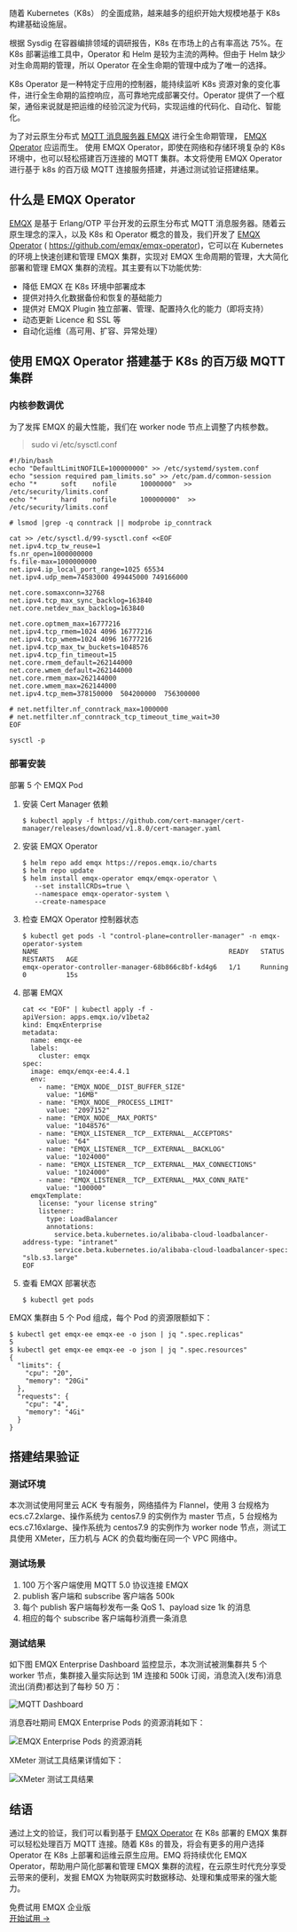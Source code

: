 随着 Kubernetes（K8s） 的全面成熟，越来越多的组织开始大规模地基于 K8s 构建基础设施层。

根据 Sysdig 在容器编排领域的调研报告，K8s 在市场上的占有率高达 75%。在 K8s 部署运维工具中，Operator 和 Helm 是较为主流的两种。但由于 Helm 缺少对生命周期的管理，所以 Operator 在全生命期的管理中成为了唯一的选择。

K8s Operator 是一种特定于应用的控制器，能持续监听 K8s 资源对象的变化事件，进行全生命期的监控响应，高可靠地完成部署交付。Operator 提供了一个框架，通俗来说就是把运维的经验沉淀为代码，实现运维的代码化、自动化、智能化。

为了对云原生分布式 [MQTT 消息服务器 EMQX](https://www.emqx.com/zh/products/emqx) 进行全生命期管理， [EMQX Operator](https://www.emqx.com/zh/emqx-kubernetes-operator) 应运而生。 使用 EMQX Operator，即使在网络和存储环境复杂的 K8s 环境中，也可以轻松搭建百万连接的 MQTT 集群。本文将使用 EMQX Operator 进行基于 k8s 的百万级 MQTT 连接服务搭建，并通过测试验证搭建结果。

## 什么是 EMQX Operator

[EMQX](https://www.emqx.com/zh/products/emqx) 是基于 Erlang/OTP 平台开发的云原生分布式 MQTT 消息服务器。随着云原生理念的深入，以及 K8s 和 Operator 概念的普及，我们开发了 [EMQX Operator](https://github.com/emqx/emqx-operator) ( https://github.com/emqx/emqx-operator)，它可以在 Kubernetes 的环境上快速创建和管理 EMQX 集群，实现对 EMQX 生命周期的管理，大大简化部署和管理 EMQX 集群的流程。其主要有以下功能优势:

- 降低 EMQX 在 K8s 环境中部署成本
- 提供对持久化数据备份和恢复的基础能力
- 提供对 EMQX Plugin 独立部署、管理、配置持久化的能力（即将支持）
- 动态更新 Licence 和 SSL 等
- 自动化运维（高可用、扩容、异常处理）

## 使用 EMQX Operator 搭建基于 K8s 的百万级 MQTT 集群

### 内核参数调优

为了发挥 EMQX 的最大性能，我们在 worker node 节点上调整了内核参数。

> sudo vi /etc/sysctl.conf

```
#!/bin/bash
echo "DefaultLimitNOFILE=100000000" >> /etc/systemd/system.conf
echo "session required pam_limits.so" >> /etc/pam.d/common-session
echo "*      soft    nofile      10000000"  >> /etc/security/limits.conf
echo "*      hard    nofile      100000000"  >> /etc/security/limits.conf

# lsmod |grep -q conntrack || modprobe ip_conntrack

cat >> /etc/sysctl.d/99-sysctl.conf <<EOF
net.ipv4.tcp_tw_reuse=1
fs.nr_open=1000000000
fs.file-max=1000000000
net.ipv4.ip_local_port_range=1025 65534
net.ipv4.udp_mem=74583000 499445000 749166000

net.core.somaxconn=32768
net.ipv4.tcp_max_sync_backlog=163840
net.core.netdev_max_backlog=163840

net.core.optmem_max=16777216
net.ipv4.tcp_rmem=1024 4096 16777216
net.ipv4.tcp_wmem=1024 4096 16777216
net.ipv4.tcp_max_tw_buckets=1048576
net.ipv4.tcp_fin_timeout=15
net.core.rmem_default=262144000
net.core.wmem_default=262144000
net.core.rmem_max=262144000
net.core.wmem_max=262144000
net.ipv4.tcp_mem=378150000  504200000  756300000

# net.netfilter.nf_conntrack_max=1000000
# net.netfilter.nf_conntrack_tcp_timeout_time_wait=30
EOF

sysctl -p
```

### 部署安装

部署 5 个 EMQX Pod

1. 安装 Cert Manager 依赖

   ```
   $ kubectl apply -f https://github.com/cert-manager/cert-manager/releases/download/v1.8.0/cert-manager.yaml
   ```

2. 安装 EMQX Operator

   ```
   $ helm repo add emqx https://repos.emqx.io/charts
   $ helm repo update
   $ helm install emqx-operator emqx/emqx-operator \
      --set installCRDs=true \
      --namespace emqx-operator-system \
      --create-namespace
   ```

3. 检查 EMQX Operator 控制器状态

   ```
   $ kubectl get pods -l "control-plane=controller-manager" -n emqx-operator-system
   NAME                                                READY   STATUS    RESTARTS   AGE
   emqx-operator-controller-manager-68b866c8bf-kd4g6   1/1     Running   0          15s
   ```

4. 部署 EMQX

   ```
   cat << "EOF" | kubectl apply -f -
   apiVersion: apps.emqx.io/v1beta2
   kind: EmqxEnterprise
   metadata:
     name: emqx-ee
     labels:
       cluster: emqx
   spec:
     image: emqx/emqx-ee:4.4.1
     env:
       - name: "EMQX_NODE__DIST_BUFFER_SIZE"
         value: "16MB"
       - name: "EMQX_NODE__PROCESS_LIMIT"
         value: "2097152"
       - name: "EMQX_NODE__MAX_PORTS"
         value: "1048576"
       - name: "EMQX_LISTENER__TCP__EXTERNAL__ACCEPTORS"
         value: "64"
       - name: "EMQX_LISTENER__TCP__EXTERNAL__BACKLOG"
         value: "1024000"
       - name: "EMQX_LISTENER__TCP__EXTERNAL__MAX_CONNECTIONS"
         value: "1024000"
       - name: "EMQX_LISTENER__TCP__EXTERNAL__MAX_CONN_RATE"
         value: "100000"
     emqxTemplate:
       license: "your license string"
       listener:
         type: LoadBalancer
         annotations:
           service.beta.kubernetes.io/alibaba-cloud-loadbalancer-address-type: "intranet"
           service.beta.kubernetes.io/alibaba-cloud-loadbalancer-spec: "slb.s3.large"
   EOF
   ```

5. 查看 EMQX 部署状态

   ```
   $ kubectl get pods 
   ```

EMQX 集群由 5 个 Pod 组成，每个 Pod 的资源限额如下：

```
$ kubectl get emqx-ee emqx-ee -o json | jq ".spec.replicas"
5
$ kubectl get emqx-ee emqx-ee -o json | jq ".spec.resources"
{
  "limits": {
    "cpu": "20",
    "memory": "20Gi"
  },
  "requests": {
    "cpu": "4",
    "memory": "4Gi"
  }
}
```

## 搭建结果验证

### 测试环境

本次测试使用阿里云 ACK 专有服务，网络插件为 Flannel，使用 3 台规格为 ecs.c7.2xlarge、操作系统为 centos7.9 的实例作为 master 节点，5 台规格为 ecs.c7.16xlarge、操作系统为 centos7.9 的实例作为 worker node 节点，测试工具使用 XMeter，压力机与 ACK 的负载均衡在同一个 VPC 网络中。

### 测试场景

1. 100 万个客户端使用 MQTT 5.0 协议连接 EMQX
2. publish 客户端和 subscribe 客户端各 500k
3. 每个 publish 客户端每秒发布一条 QoS 1、payload size 1k 的消息
4. 相应的每个 subscribe 客户端每秒消费一条消息

### 测试结果

如下图 EMQX Enterprise Dashboard 监控显示，本次测试被测集群共 5 个 worker 节点，集群接入量实际达到 1M 连接和 500k 订阅，消息流入(发布)消息流出(消费)都达到了每秒 50 万：

![MQTT Dashboard](https://assets.emqx.com/images/13e1800309956fb5f3ab33aff02cf708.png)

消息吞吐期间 EMQX Enterprise Pods 的资源消耗如下：

![EMQX Enterprise Pods 的资源消耗](https://assets.emqx.com/images/ed135d55d4eef23211e13d6a2ae2bdc7.png) 

XMeter 测试工具结果详情如下：

![XMeter 测试工具结果](https://assets.emqx.com/images/a3a460fb17de1f832ef9851f4c826e6e.png)

## 结语

通过上文的验证，我们可以看到基于 [EMQX Operator](https://github.com/emqx/emqx-operator) 在 K8s 部署的 EMQX 集群可以轻松处理百万 MQTT 连接。随着 K8s 的普及，将会有更多的用户选择 Operator 在 K8s 上部署和运维云原生应用。EMQ 将持续优化 EMQX Operator，帮助用户简化部署和管理 EMQX 集群的流程，在云原生时代充分享受云带来的便利，发掘 EMQX 为物联网实时数据移动、处理和集成带来的强大能力。


<section class="promotion">
    <div>
        免费试用 EMQX 企业版
    </div>
    <a href="https://www.emqx.com/zh/try?product=enterprise" class="button is-gradient px-5">开始试用 →</a>
</section>
